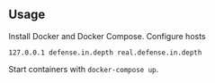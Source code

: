 Usage
-----

Install Docker and Docker Compose.
Configure hosts
```
127.0.0.1 defense.in.depth real.defense.in.depth
```
Start containers with `docker-compose up`.
